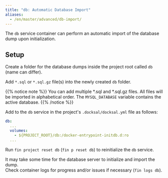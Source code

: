 ```yaml
---
title: "db: Automatic Database Import"
aliases:
  - /en/master/advanced/db-import/
---
```



The `db` service container can perform an automatic import of the database dump upon initialization.

## Setup

Create a folder for the database dumps inside the project root called `db` (name can differ).

Add `*.sql` or `*.sql.gz` file(s) into the newly created `db` folder.

{{% notice note %}}
You can add multiple *.sql and *.sql.gz files. All files will be imported in alphabetical order. 
The `MYSQL_DATABASE` variable contains the active database.
{{% /notice %}}

Add to the `db` service in the project's `.docksal/docksal.yml` file as follows:

```yaml
db:
  ...
  volumes:
    - ${PROJECT_ROOT}/db:/docker-entrypoint-initdb.d:ro
  ...
```

Run `fin project reset db` (`fin p reset db`) to reinitialize the `db` service.

It may take some time for the database server to initialize and import the dump.  
Check container logs for progress and/or issues if necessary (`fin logs db`).
